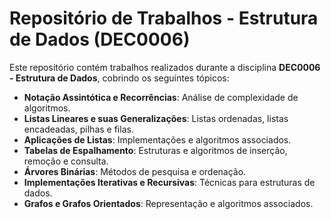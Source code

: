 # Repositório de Trabalhos - Estrutura de Dados (DEC0006)

Este repositório contém trabalhos realizados durante a disciplina **DEC0006 - Estrutura de Dados**, cobrindo os seguintes tópicos:

- **Notação Assintótica e Recorrências**: Análise de complexidade de algoritmos.
- **Listas Lineares e suas Generalizações**: Listas ordenadas, listas encadeadas, pilhas e filas.
- **Aplicações de Listas**: Implementações e algoritmos associados.
- **Tabelas de Espalhamento**: Estruturas e algoritmos de inserção, remoção e consulta.
- **Árvores Binárias**: Métodos de pesquisa e ordenação.
- **Implementações Iterativas e Recursivas**: Técnicas para estruturas de dados.
- **Grafos e Grafos Orientados**: Representação e algoritmos associados.
